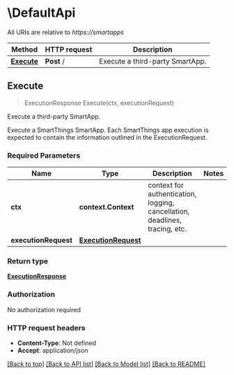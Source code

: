 # \DefaultApi

All URIs are relative to *https://smartapps*

Method | HTTP request | Description
------------- | ------------- | -------------
[**Execute**](DefaultApi.md#Execute) | **Post** / | Execute a third-party SmartApp.



## Execute

> ExecutionResponse Execute(ctx, executionRequest)

Execute a third-party SmartApp.

Execute a SmartThings SmartApp. Each SmartThings app execution is expected to contain the information outlined in the ExecutionRequest. 

### Required Parameters


Name | Type | Description  | Notes
------------- | ------------- | ------------- | -------------
**ctx** | **context.Context** | context for authentication, logging, cancellation, deadlines, tracing, etc.
**executionRequest** | [**ExecutionRequest**](ExecutionRequest.md)|  | 

### Return type

[**ExecutionResponse**](ExecutionResponse.md)

### Authorization

No authorization required

### HTTP request headers

- **Content-Type**: Not defined
- **Accept**: application/json

[[Back to top]](#) [[Back to API list]](../README.md#documentation-for-api-endpoints)
[[Back to Model list]](../README.md#documentation-for-models)
[[Back to README]](../README.md)

